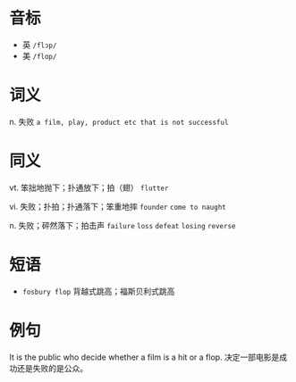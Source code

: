 # 音标

- 英 `/flɔp/`
- 美 `/flɑp/`

# 词义

n. 失败
`a film, play, product etc that is not successful`

# 同义

vt. 笨拙地抛下；扑通放下；拍（翅）
`flutter`

vi. 失败；扑拍；扑通落下；笨重地摔
`founder` `come to naught`

n. 失败；砰然落下；拍击声
`failure` `loss` `defeat` `losing` `reverse`

# 短语

- `fosbury flop` 背越式跳高；福斯贝利式跳高

# 例句

It is the public who decide whether a film is a hit or a flop.
决定一部电影是成功还是失败的是公众。


